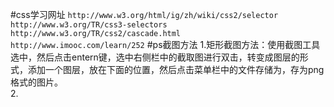 #css学习网址
`http://www.w3.org/html/ig/zh/wiki/css2/selector`  
`http://www.w3.org/TR/css3-selectors`  
`http://www.w3.org/TR/css2/cascade.html`  
`http://www.imooc.com/learn/252`
#ps截图方法
1.矩形截图方法：使用截图工具选中，然后点击entern键，选中右侧栏中的截取图进行双击，转变成图层的形式，添加一个图层，放在下面的位置，然后点击菜单栏中的文件存储为，存为png格式的图片。  
2.



